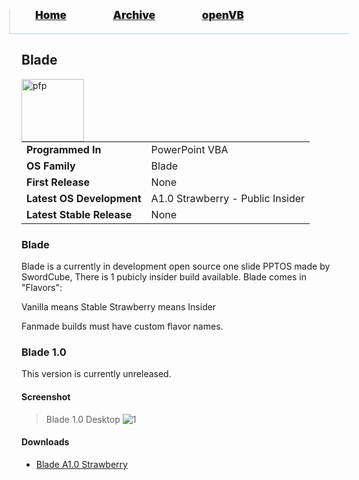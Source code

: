 <blockquote style="background: #0000;border-bottom: 1px solid #B2D2E1;height: 30px;margin: 0 -20px 20px;padding: 0px 20px 9px 40px;">
  <p style=""><a href="https://pptos-org.github.io/pptos/" style="font-size: 17px;font-weight: 900;font-style: normal;text-shadow: rgba(255,255,255,0.9) 0 1px 0;">Home</a>&nbsp;&nbsp;&nbsp;&nbsp;&nbsp;&nbsp;&nbsp;&nbsp;&nbsp;&nbsp;&nbsp;&nbsp;&nbsp;&nbsp;&nbsp;&nbsp;&nbsp;&nbsp;
    <a href="https://pptos-org.github.io/pptos/archive/" style="font-size: 17px;font-weight: 900;font-style: normal;text-shadow: rgba(255,255,255,0.9) 0 1px 0;">Archive</a>&nbsp;&nbsp;&nbsp;&nbsp;&nbsp;&nbsp;&nbsp;&nbsp;&nbsp;&nbsp;&nbsp;&nbsp;&nbsp;&nbsp;&nbsp;&nbsp;&nbsp;&nbsp;
    <a href="https://pptos-org.github.io/openvb/" style="font-size: 17px;font-weight: 900;font-style: normal;text-shadow: rgba(255,255,255,0.9) 0 1px 0;">openVB</a>
  </p>
</blockquote>

## Blade



<a>
  <img align="left" height="100" alt="pfp" src="https://user-images.githubusercontent.com/58103738/130596444-d7ff3a3b-2d9f-415d-a860-9cd46160ac43.png" />
</a>

|                           |                                  |
| ------------------------- | -------------------------------- |
| **Programmed In**         | PowerPoint VBA                   |
| **OS Family**             | Blade                            |
| **First Release**         | None                             |
| **Latest OS Development** | A1.0 Strawberry - Public Insider |
| **Latest Stable Release** | None                             |

### Blade

Blade is a currently in development open source one slide PPTOS made by SwordCube, There is 1 pubicly insider build available.
Blade comes in "Flavors":

Vanilla means Stable
Strawberry means Insider

Fanmade builds must have custom flavor names. 

### Blade 1.0

This version is currently unreleased.

#### Screenshot

> Blade 1.0 Desktop
![1](https://user-images.githubusercontent.com/58103738/130596444-d7ff3a3b-2d9f-415d-a860-9cd46160ac43.png)


#### Downloads

- [Blade A1.0 Strawberry](https://github.com/pptos-org/pptos/raw/gh-pages/files/Blade/Strawberry_A1.0_0816.pptm)


<body style="background-image: url(https://raw.githubusercontent.com/hexa-one/pptos-wiki/gh-pages/assets/background/background.png);background-repeat: no-repeat;background-attachment: fixed;background-size: cover;">
